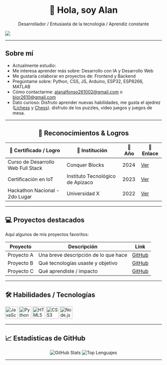 <!--# Hola, mi nombre es Alan Rodríguez 

Ingeniero electrónico & Desarrollador Full-Stack en proceso

## Technologies Used 🛠️

[![Python](https://img.shields.io/badge/Python-yellow?style=for-the-badge&logo=python&logoColor=white&labelColor=101010&color=%23543dfa)]() [![Html](https://img.shields.io/badge/HTML-white?style=for-the-badge&logo=html5&logoColor=white&labelColor=black&color=%23E34F26)]() [![Css](https://img.shields.io/badge/css-white?style=for-the-badge&logo=css&logoColor=white&labelColor=black&color=blue)]() [![Javascript](https://img.shields.io/badge/javascript-white?style=for-the-badge&logo=javascript&logoColor=white&labelColor=black&color=%23495d00)]()

## Future technologies
[![Sass](https://img.shields.io/badge/SASS-black?style=for-the-badge&logo=Sass&logoColor=white&labelColor=black&color=%23CC6699)]()  [![SQL](https://img.shields.io/badge/my%20sql-white?style=for-the-badge&logo=mysql&logoColor=white&labelColor=black&color=%234479A1)]() [![EVM](https://img.shields.io/badge/EVM-white?style=for-the-badge&logo=ethereum&logoColor=white&labelColor=black&color=%23d3ffb9)]() [![Solidity](https://img.shields.io/badge/Solidity-white?style=for-the-badge&logo=solidity&logoColor=white&labelColor=black&color=%23771e75)]()


<!-- Header / saludo -->
<h1 align="center">👋 Hola, soy Alan</h1>
<p align="center">Desarrollador / Entusiasta de la tecnología / Aprendiz constante</p>
<a href="https://www.instagram.com/a.bior26?utm_source=qr&igsh=MWF6MW1yenV4Zmo1NA==">
  <img src="https://img.shields.io/badge/Instagram-E4405F?style=for-the-badge&logo=instagram&logoColor=white">
</a>

---

## Sobre mí

- Actualmente estudio: 
- Me interesa aprender más sobre: Desarrollo con IA y Desarrollo Web
- Me gustaría colaborar en proyectos de: Frontend y Backend
- Pregúntame sobre: Python, CSS, JS, Arduino, ESP32, ESP8266, MATLAB
- Cómo contactarme: alanalfonso261002@gmail.com o bior2610@gmail.com
- Dato curioso: Disfruto aprender nuevas habilidades, me gusta el ajedrez (<a href="https://lichess.org/@/AARI261002">Lichess</a> y <a href="https://www.chess.com/member/aari261002">Chess</a>). disfruto de los puzzles, video juegos y juegos de mesa.

---

<h2 align="center">🏅 Reconocimientos & Logros</h2>

<table align="center">
  <thead>
    <tr>
      <th>📜 Certificado / Logro</th>
      <th>🏫 Institución</th>
      <th>📅 Año</th>
      <th>🔗 Enlace</th>
    </tr>
  </thead>
  <tbody>
    <tr>
      <td>Curso de Desarrollo Web Full Stack</td>
      <td>Conquer Blocks</td>
      <td>2024</td>
      <td><a href="https://link-a-tu-certificado.com">Ver</a></td>
    </tr>
    <tr>
      <td>Certificación en IoT</td>
      <td>Instituto Tecnológico de Apizaco</td>
      <td>2023</td>
      <td><a href="https://link-a-certificado.com">Ver</a></td>
    </tr>
    <tr>
      <td>Hackathon Nacional - 2do Lugar</td>
      <td>Universidad X</td>
      <td>2022</td>
      <td><a href="#">Ver</a></td>
    </tr>
  </tbody>
</table>


---

## 💻 Proyectos destacados

Aquí algunos de mis proyectos favoritos:

| Proyecto | Descripción | Link |
|----------|-------------|------|
| Proyecto A | Una breve descripción de lo que hace | [GitHub](https://github.com/AlanBIOR/ProyectoA) |
| Proyecto B | Qué tecnologías usaste y objetivo | [GitHub](https://github.com/AlanBIOR/ProyectoB) |
| Proyecto C | Qué aprendiste / impacto | [GitHub](https://github.com/AlanBIOR/ProyectoC) |

---

## 🛠️ Habilidades / Tecnologías

<p align="left">
  <img src="https://cdn.jsdelivr.net/gh/devicons/devicon/icons/javascript/javascript-original.svg" alt="JavaScript" width="40" height="40"/>
  <img src="https://cdn.jsdelivr.net/gh/devicons/devicon/icons/python/python-original.svg" alt="Python" width="40" height="40"/>
  <img src="https://cdn.jsdelivr.net/gh/devicons/devicon/icons/html5/html5-original.svg" alt="HTML5" width="40" height="40"/>
  <img src="https://cdn.jsdelivr.net/gh/devicons/devicon/icons/css3/css3-original.svg" alt="CSS3" width="40" height="40"/>
  <img src="https://cdn.jsdelivr.net/gh/devicons/devicon/icons/nodejs/nodejs-original.svg" alt="Node.js" width="40" height="40"/>
  <!-- agrega más iconos según lo que manejes -->
</p>

---

## 📈 Estadísticas de GitHub

<p align="center">
  <img src="https://github-readme-stats.vercel.app/api?username=AlanBIOR&show_icons=true&theme=radical" alt="GitHub Stats" />
  <img src="https://github-readme-stats.vercel.app/api/top-langs/?username=AlanBIOR&layout=compact" alt="Top Lenguajes" />
</p>

---

